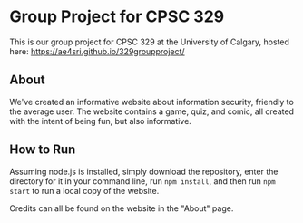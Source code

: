 # Group Project for CPSC 329 

This is our group project for CPSC 329 at the University of Calgary, hosted here: https://ae4sri.github.io/329groupproject/

## About

We've created an informative website about information security, friendly to the average user. The website contains a game, quiz, and comic, all created
with the intent of being fun, but also informative.

## How to Run

Assuming node.js is installed, simply download the repository, enter the directory for it in your command line, run `npm install`, and then run 
`npm start` to run a local copy of the website. 

Credits can all be found on the website in the "About" page.


